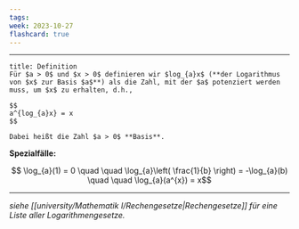 ```yaml
---
tags: 
week: 2023-10-27
flashcard: true
---
```

***

```ad-important
title: Definition
Für $a > 0$ und $x > 0$ definieren wir $log_{a}x$ (**der Logarithmus von $x$ zur Basis $a$**) als die Zahl, mit der $a$ potenziert werden muss, um $x$ zu erhalten, d.h.,

$$
a^{log_{a}x} = x
$$

Dabei heißt die Zahl $a > 0$ **Basis**.
```

**Spezialfälle:**

$$
\log_{a}(1) = 0 \quad \quad  \log_{a}\left( \frac{1}{b} \right) = -\log_{a}(b) \quad \quad \log_{a}(a^{x}) = x$$

***
*siehe [[university/Mathematik I/Rechengesetze|Rechengesetze]] für eine Liste aller Logarithmengesetze.*
